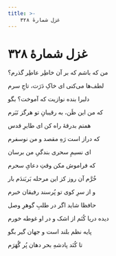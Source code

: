 ```yaml
---
title: >-
    غزل شمارهٔ ۳۲۸
---
```

# غزل شمارهٔ ۳۲۸

<div class="b" id="bn1"><div class="m1"><p>من که باشم که بر آن خاطِر عاطِر گذرم؟</p></div>
<div class="m2"><p>لطف‌ها می‌کنی ای خاکِ دَرَت، تاجِ سرم</p></div></div>
<div class="b" id="bn2"><div class="m1"><p>دلبرا بنده نوازیت که آموخت؟ بگو</p></div>
<div class="m2"><p>که من این ظَن، به رقیبانِ تو هرگز نَبَرم</p></div></div>
<div class="b" id="bn3"><div class="m1"><p>همتم بدرقهٔ راه کن ای طایرِ قدس</p></div>
<div class="m2"><p>که دراز است رَهِ مقصد و من نوسفرم</p></div></div>
<div class="b" id="bn4"><div class="m1"><p>ای نسیمِ سحری بندگیِ من برسان</p></div>
<div class="m2"><p>که فراموش مکن وقتِ دعایِ سحرم</p></div></div>
<div class="b" id="bn5"><div class="m1"><p>خُرَّم آن روز کز این مرحله بَربَندَم بار</p></div>
<div class="m2"><p>و از سرِ کوی تو پُرسند رفیقان خبرم</p></div></div>
<div class="b" id="bn6"><div class="m1"><p>حافظا شاید اگر در طلبِ گوهرِ وصل</p></div>
<div class="m2"><p>دیده دریا کُنَم از اشک و در او غوطه خورم</p></div></div>
<div class="b" id="bn7"><div class="m1"><p>پایه نظم بلند است و جهان گیر بگو</p></div>
<div class="m2"><p>تا کُنَد پادشهِ بحر دهان پُر گُهَرَم</p></div></div>
